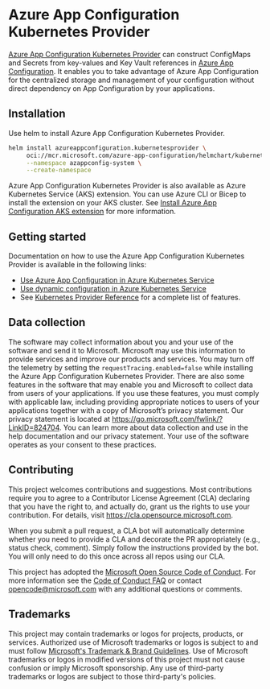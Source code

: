 # Azure App Configuration Kubernetes Provider

[Azure App Configuration Kubernetes Provider](https://mcr.microsoft.com/product/azure-app-configuration/kubernetes-provider/about) can construct ConfigMaps and Secrets from key-values and Key Vault references in [Azure App Configuration](https://learn.microsoft.com/azure/azure-app-configuration/). It enables you to take advantage of Azure App Configuration for the centralized storage and management of your configuration without direct dependency on App Configuration by your applications.

## Installation

Use helm to install Azure App Configuration Kubernetes Provider.
``` bash
helm install azureappconfiguration.kubernetesprovider \
     oci://mcr.microsoft.com/azure-app-configuration/helmchart/kubernetes-provider \
     --namespace azappconfig-system \
     --create-namespace
```

Azure App Configuration Kubernetes Provider is also available as Azure Kubernetes Service (AKS) extension. You can use Azure CLI or Bicep to install the extension on your AKS cluster. See [Install Azure App Configuration AKS extension](https://learn.microsoft.com/azure/aks/azure-app-configuration) for more information.

## Getting started

Documentation on how to use the Azure App Configuration Kubernetes Provider is available in the following links:

+ [Use Azure App Configuration in Azure Kubernetes Service](https://learn.microsoft.com/azure/azure-app-configuration/quickstart-azure-kubernetes-service)
+ [Use dynamic configuration in Azure Kubernetes Service](https://learn.microsoft.com/azure/azure-app-configuration/enable-dynamic-configuration-azure-kubernetes-service)
+ See [Kubernetes Provider Reference](https://learn.microsoft.com/azure/azure-app-configuration/reference-kubernetes-provider) for a complete list of features.

## Data collection

The software may collect information about you and your use of the software and send it to Microsoft. Microsoft may use this information to provide services and improve our products and services. You may turn off the telemetry by setting the `requestTracing.enabled=false` while installing the Azure App Configuration Kubernetes Provider. There are also some features in the software that may enable you and Microsoft to collect data from users of your applications. If you use these features, you must comply with applicable law, including providing appropriate notices to users of your applications together with a copy of Microsoft’s privacy statement. Our privacy statement is located at https://go.microsoft.com/fwlink/?LinkID=824704. You can learn more about data collection and use in the help documentation and our privacy statement. Your use of the software operates as your consent to these practices.

## Contributing

This project welcomes contributions and suggestions.  Most contributions require you to agree to a
Contributor License Agreement (CLA) declaring that you have the right to, and actually do, grant us
the rights to use your contribution. For details, visit https://cla.opensource.microsoft.com.

When you submit a pull request, a CLA bot will automatically determine whether you need to provide
a CLA and decorate the PR appropriately (e.g., status check, comment). Simply follow the instructions
provided by the bot. You will only need to do this once across all repos using our CLA.

This project has adopted the [Microsoft Open Source Code of Conduct](https://opensource.microsoft.com/codeofconduct/).
For more information see the [Code of Conduct FAQ](https://opensource.microsoft.com/codeofconduct/faq/) or
contact [opencode@microsoft.com](mailto:opencode@microsoft.com) with any additional questions or comments.

## Trademarks

This project may contain trademarks or logos for projects, products, or services. Authorized use of Microsoft 
trademarks or logos is subject to and must follow 
[Microsoft's Trademark & Brand Guidelines](https://www.microsoft.com/en-us/legal/intellectualproperty/trademarks/usage/general).
Use of Microsoft trademarks or logos in modified versions of this project must not cause confusion or imply Microsoft sponsorship.
Any use of third-party trademarks or logos are subject to those third-party's policies. 




